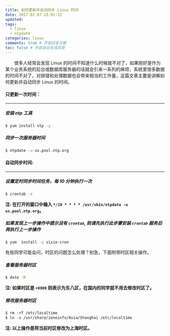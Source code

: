 ```yaml
---
title: 如何更新并自动同步 Linux 时间
date: 2017-02-07 15:02:12
updated:
tags:
  - linux
  - ntpdate
categories: linux
comments: true # 开启回复功能
toc: false # 开启自动生成目录
---
```

　　很多人经常会发现 Linux 的时间不知道什么时候就不对了，如果刚好是作为某个业务系统的后台或数据库服务器的话就会引来一系列的麻烦，系统里很多数据的时间不对了，对排错和处理数据也会带来相当的工作量，这篇文章主要是讲解如何更新并自动同步 Linux 的时间。

<!--more-->

#### 只更新一次时间：

---

##### 安装 ntp 工具

```bash
$ yum install ntp -y
```

##### 同步一次服务器时间

``` bash
$ ntpdate -u us.pool.ntp.org
```

#### 自动同步时间:

---

##### 设置定时同步时间任务，每 10 分钟执行一次

``` bash
$ crontab -e
```

**注: 在打开的窗口中输入 `*/10 * * * * /usr/sbin/ntpdate -u us.pool.ntp.org`。**

##### 如果发现上一步操作中提示没有 `crontab`, 则请先执行此步骤安装 `crontab` 服务后再执行上一步操作

``` bash
$ yum  install -y vixie-cron
```

有些同学可能会问，时区的问题怎么处理？别急，下面附带时区相关操作。

##### 查看服务器时区

``` bash
$ date -R
```

**注: 如果时区是 `+0800` 则表示为东八区，在国内的同学就不用去修改时区了。**

##### 修改服务器时区

``` bash
$ rm -rf /etc/localtime
$ ln -s /usr/share/zoneinfo/Asia/Shanghai /etc/localtime
```

**注: 以上操作是将当前时区修改为上海时区。**

